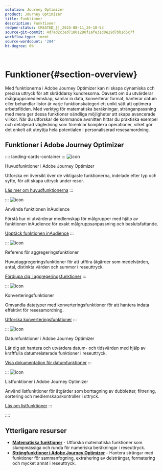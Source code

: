 ```yaml
---
solution: Journey Optimizer
product: Journey Optimizer
title: Funktioner
description: Funktioner
redpen-status: CREATED_||_2025-08-11_20-18-53
source-git-commit: 4d7ad2c3ed71801298f1afe31d0e29d7bb1d5c7f
workflow-type: tm+mt
source-wordcount: '284'
ht-degree: 0%

---
```



# Funktioner{#section-overview}

Med funktionerna i Adobe Journey Optimizer kan ni skapa dynamiska och precisa uttryck för att skräddarsy kundresorna. Oavsett om du utvärderar målgruppsmedlemskap, samlar in data, konverterar format, hanterar datum eller behandlar listor är varje funktionskategori ett unikt sätt att optimera arbetsflöden. Med verktyg för matematiska beräkningar, stränganpassning med mera ger dessa funktioner oändliga möjligheter att skapa avancerade villkor. När du utforskar de kommande avsnitten hittar du praktiska exempel och detaljerad vägledning som förenklar komplexa operationer, vilket gör det enkelt att utnyttja hela potentialen i personaliserad resesamordning.

## Funktioner i Adobe Journey Optimizer

:::: landing-cards-container
:::
![icon](https://cdn.experienceleague.adobe.com/icons/code-branch.svg?lang=sv-SE)

Huvudfunktioner i Adobe Journey Optimizer

Utforska en översikt över de viktigaste funktionerna, indelade efter typ och syfte, för att skapa uttryck under resor.

[Läs mer om huvudfunktionerna](../using/building-journeys/expression/functions.md)
:::

:::
![icon](https://cdn.experienceleague.adobe.com/icons/bullseye.svg?lang=sv-SE)

Använda funktionen inAudience

Förstå hur ni utvärderar medlemskap för målgrupper med hjälp av funktionen inAudience för exakt målgruppsanpassning och beslutsfattande.

[Upptäck funktionen inAudience](../using/building-journeys/functions/functioninaudience.md)
:::

:::
![icon](https://cdn.experienceleague.adobe.com/icons/chart-line.svg?lang=sv-SE)

Referens för aggregeringsfunktioner

Huvudaggregeringsfunktioner för att utföra åtgärder som medelvärden, antal, distinkta värden och summor i reseuttryck.

[Fördjupa dig i aggregeringsfunktioner](aggregation-landing-page.md)
:::

:::
![icon](https://cdn.experienceleague.adobe.com/icons/exchange-alt.svg?lang=sv-SE)

Konverteringsfunktioner

Omvandla datatyper med konverteringsfunktioner för att hantera indata effektivt för resesamordning.

[Utforska konverteringsfunktioner](conversion-landing-page.md)
:::

:::
![icon](https://cdn.experienceleague.adobe.com/icons/calendar-alt.svg?lang=sv-SE)

Datumfunktioner i Adobe Journey Optimizer

Lär dig att hantera och utvärdera datum- och tidsvärden med hjälp av kraftfulla datumrelaterade funktioner i reseuttryck.

[Visa dokumentation för datumfunktioner](date-landing-page.md)
:::

:::
![icon](https://cdn.experienceleague.adobe.com/icons/list-check.svg?lang=sv-SE)

Listfunktioner i Adobe Journey Optimizer

Använd listfunktioner för åtgärder som borttagning av dubbletter, filtrering, sortering och medlemskapskontroller i uttryck.

[Läs om listfunktioner](list-landing-page.md)
:::

::::


## Ytterligare resurser

- **[Matematiska funktioner](math-landing-page.md)** - Utforska matematiska funktioner som slumpmässiga och runda för numeriska beräkningar i reseuttryck.
- **[Strängfunktioner i Adobe Journey Optimizer](string-landing-page.md)** - Hantera strängar med funktioner för sammanfogning, extrahering av delsträngar, formatering och mycket annat i reseuttryck.
